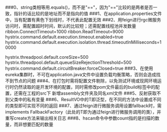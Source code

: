 ###0、string类相等用.equals()，而不是"=="，因为"=="比较的是两者是否一致，指针的话比较的是地址而不是指向的值
###1、在application.properties文件中，当有配置有黄色下划线时，不代表此配置无效
###2、用feign进行rgc微服务访问时，需配置超时时间，默认的比较短；还需配置线程池并发数量
ribbon.ConnectTimeout=1000
ribbon.ReadTimeout=9000
hystrix.command.default.execution.timeout.enabled=true
hystrix.command.default.execution.isolation.thread.timeoutInMilliseconds=10000

hystrix.threadpool.default.coreSize=500
hystrix.threadpool.default.queueSizeRejectionThreshold=500
hystrix.command.default.circuitBreaker.forceClosed=true
###3、在使用eureka集群时，不可在application.java文件中设置负载均衡策略，否则会造成找不到节点的问题
###4、在打包时需将配置文件剔除，以免测试环境或现网环境运行时仍然读取的是开发环境的配置，同时需修改pom文件最后的build标签中的配置，还需在工程的src下
新增assembly文件夹及同名xml文件
###5、反射获取不到父类中的私有变量
###6、ResultVO<T>中的T即泛型，在不同的方法中设置成不同的类型即可实现不同的返回
###7、通过feign进行微服务调用设置fallback时，需implements FallbackFactory<T>（此处的T即为通过feign进行微服务调用的类），并重写create方法来输出相关日志
###8、hscan命令中参数count指的是扫描的数量，而非想要匹配的数量